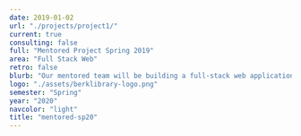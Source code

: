 ```yaml
---
date: 2019-01-02
url: "./projects/project1/"
current: true
consulting: false
full: "Mentored Project Spring 2019"
area: "Full Stack Web"
retro: false
blurb: "Our mentored team will be building a full-stack web application to manage the shift and task assignments for the Doe/Moffitt Circulation Services."
logo: "./assets/berklibrary-logo.png"
semester: "Spring"
year: "2020"
navcolor: "light"
title: "mentored-sp20"
---
```

